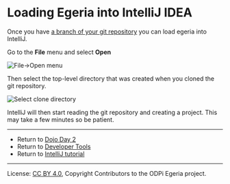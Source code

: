 <!-- SPDX-License-Identifier: CC-BY-4.0 -->
<!-- Copyright Contributors to the ODPi Egeria project 2020. -->

# Loading Egeria into IntelliJ IDEA

Once you have [a branch of your git repository](../git-and-git-hub-tutorial/task-creating-git-branches.md)
you can load egeria into IntelliJ.

Go to the **File** menu and select **Open**

![File->Open menu](../../../developer-resources/tools/intellij-file-open.png)

Then select the top-level directory that was created when you cloned the
git repository.

![Select clone directory](../../../developer-resources/tools/intellij-select-clone-directory.png)

IntelliJ will then start reading the git repository and creating a project.
This may take a few minutes so be patient.

----
* Return to [Dojo Day 2](../../egeria-dojo/egeria-dojo-day-2-3-contribution-to-egeria.md)
* Return to [Developer Tools](../../../developer-resources/tools/IntelliJ.md)
* Return to [IntelliJ tutorial](.)
 
----
License: [CC BY 4.0](https://creativecommons.org/licenses/by/4.0/),
Copyright Contributors to the ODPi Egeria project.